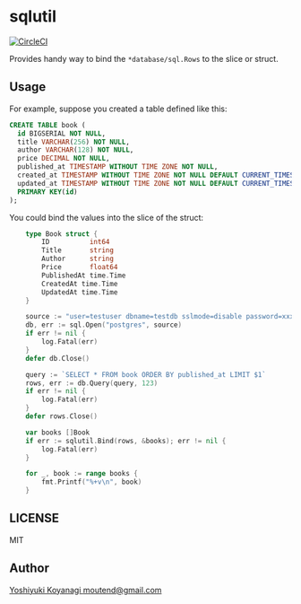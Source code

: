 sqlutil
=======

[![CircleCI](https://circleci.com/gh/moutend/sqlutil/tree/master.svg?style=svg)](https://circleci.com/gh/moutend/sqlutil/tree/master)

Provides handy way to bind the `*database/sql.Rows` to the slice or struct.

## Usage

For example, suppose you created a table defined like this:

```sql
CREATE TABLE book (
  id BIGSERIAL NOT NULL,
  title VARCHAR(256) NOT NULL,
  author VARCHAR(128) NOT NULL,
  price DECIMAL NOT NULL,
  published_at TIMESTAMP WITHOUT TIME ZONE NOT NULL,
  created_at TIMESTAMP WITHOUT TIME ZONE NOT NULL DEFAULT CURRENT_TIMESTAMP,
  updated_at TIMESTAMP WITHOUT TIME ZONE NOT NULL DEFAULT CURRENT_TIMESTAMP,
  PRIMARY KEY(id)
);
```

You could bind the values into the slice of the struct:

```go
	type Book struct {
		ID          int64
		Title       string
		Author      string
		Price       float64
		PublishedAt time.Time
		CreatedAt time.Time
		UpdatedAt time.Time
	}

	source := "user=testuser dbname=testdb sslmode=disable password=xxxxxxxx"
	db, err := sql.Open("postgres", source)
	if err != nil {
		log.Fatal(err)
	}
	defer db.Close()

	query := `SELECT * FROM book ORDER BY published_at LIMIT $1`
	rows, err := db.Query(query, 123)
	if err != nil {
		log.Fatal(err)
	}
	defer rows.Close()

	var books []Book
	if err := sqlutil.Bind(rows, &books); err != nil {
		log.Fatal(err)
	}

	for _, book := range books {
		fmt.Printf("%+v\n", book)
	}
```

## LICENSE

MIT

## Author

[Yoshiyuki Koyanagi <moutend@gmail.com>](https://github.com/moutend)
